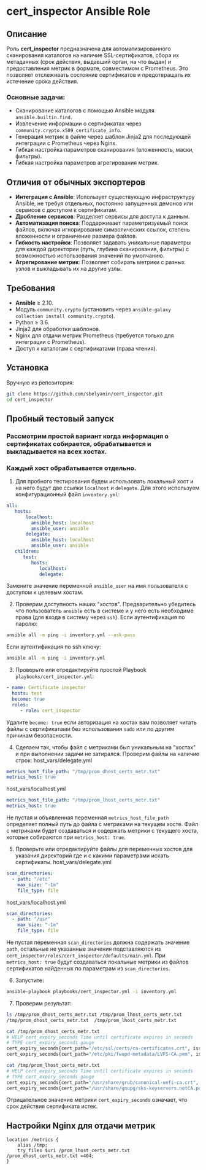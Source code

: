 # cert_inspector Ansible Role

## Описание
Роль **cert_inspector** предназначена для автоматизированного сканирования каталогов на наличие SSL-сертификатов, сбора их метаданных (срок действия, выдавший орган, на что выдан) и предоставления метрик в формате, совместимом с Prometheus. Это позволяет отслеживать состояние сертификатов и предотвращать их истечение срока действия.

### Основные задачи:
- Сканирование каталогов с помощью Ansible модуля `ansible.builtin.find`.
- Извлечение информации о сертификатах через `community.crypto.x509_certificate_info`.
- Генерация метрик в файле через шаблон Jinja2 для последующей интеграции с Prometheus через Nginx.
- Гибкая настройка параметров сканирования (вложенность, маски, фильтры).
- Гибкая настройка параметров агрегирования метрик.

## Отличия от обычных экспортеров
- **Интеграция с Ansible**: Использует существующую инфраструктуру Ansible, не требуя отдельных, постоянно запущенных демонов или сервисов с доступом к сертификатам.
- **Дробление сервисов**: Разделяет сервисы для доступа к данным. 
- **Автоматизация поиска**: Поддерживает параметризуемый поиск файлов, включая игнорирование символических ссылок, степень вложенности и ограничение размера файлов.
- **Гибкость настройки**: Позволяет задавать уникальные параметры для каждой директории (путь, глубина сканирования, фильтры) с возможностью использования значений по умолчанию.
- **Агрегирование метрик**: Позволяет собирать метрики с разных узлов и выкладывать их на другие узлы.

## Требования
- **Ansible** ≥ 2.10.
- Модуль `community.crypto` (установить через `ansible-galaxy collection install community.crypto`).
- Python ≥ 3.6.
- Jinja2 для обработки шаблонов.
- Nginx для отдачи метрик Prometheus (требуется только для интеграции с Prometheus).
- Доступ к каталогам с сертификатами (права чтения).

## Установка
Вручную из репозитория:
```bash
git clone https://github.com/sbelyanin/cert_inspector.git
cd cert_inspector
```

## Пробный тестовый запуск
### Рассмотрим простой вариант когда информация о сертификатах собирается, обрабатывается и выкладывается на всех хостах.
### Каждый хост обрабатывается отдельно.
1. Для пробного тестирования будем использовать локальный хост и на него будут две ссылки `localhost` и `delegate`.
Для этого используем конфигурационный файл `inventory.yml`:
```yaml
all:
   hosts:
       localhost:
         ansible_host: localhost
         ansible_user: ansible
       delegate:
         ansible_host: localhost
         ansible_user: ansible
   children:
      test:
         hosts:
            localhost:
            delegate:
```
Замените значение переменной `ansible_user` на имя пользователя с доступом к целевым хостам.

2. Проверим доступность наших "хостов".
Предварительно убедитесь что пользователь `ansible` есть в системе и у него есть необходиме права (для входа в систему через `ssh`).
Если аутентификация по паролю:
```bash
ansible all -m ping -i inventory.yml --ask-pass
```
Если аутентификация по ssh ключу:
```bash
ansible all -m ping -i inventory.yml
```

3. Проверьте или отредактируйте простой Playbook `playbooks/cert_inspector.yml`: 
```yaml
- name: Certificate inspector
  hosts: test
  become: true
  roles:
     - role: cert_inspector
```
Удалите `become: true` если авторизация на хостах вам позволяет читать файлы с сертификатами без использования `sudo` или по другим причинам безопасности.

4. Сделаем так, чтобы файл с метриками был уникальным на "хостах" и при выполнении задачи не затирался.
Проверим файлы на наличие строк:
host_vars/delegate.yml
```yaml
metrics_host_file_path: "/tmp/prom_dhost_certs_metr.txt"
metrics_host: true
```
host_vars/localhost.yml
```yaml
metrics_host_file_path: "/tmp/prom_lhost_certs_metr.txt"
metrics_host: true
``` 
Не пустая и объявленная переменная `metrics_host_file_path` определяет полный путь до файла с метриками на текущем хосте.
Файл с метриками будет создаваться и содержать метрики с текущего хоста, которые собираются при `metrics_host: true`.

5. Проверьте или отредактируйте файлы для переменных хостов для указания директорий где и с какими параметрами искать сертификаты.
host_vars/delegate.yml
```yaml
scan_directories:
  - path: "/etc"
    max_size: "-1m"
    file_type: file
``` 
host_vars/localhost.yml
```yaml
scan_directories:
  - path: "/usr"
    max_size: "-1m"
    file_type: file
``` 
Не пустая переменная `scan_directories` должна содержать значение `path`, остальные не указанные значения подставляются из `cert_inspector/roles/cert_inspector/defaults/main.yml`.
При `metrics_host: true` будут создаваться локальные метрики из файлов сертификатов найденных по параметрам из `scan_directories`.

6. Запустите:
```bash
ansible-playbook playbooks/cert_inspector.yml -i inventory.yml
```

7. Проверим результат:
```bash
ls /tmp/prom_dhost_certs_metr.txt /tmp/prom_lhost_certs_metr.txt
/tmp/prom_dhost_certs_metr.txt  /tmp/prom_lhost_certs_metr.txt

cat /tmp/prom_dhost_certs_metr.txt
# HELP cert_expiry_seconds Time until certificate expires in seconds
# TYPE cert_expiry_seconds gauge
cert_expiry_seconds{cert_path="/etc/ssl/certs/ca-certificates.crt", issuer="ACCVRAIZ1", subject="email:accv@accv.es"} 178476948
cert_expiry_seconds{cert_path="/etc/pki/fwupd-metadata/LVFS-CA.pem", issuer="LVFS CA", subject="URI:http://www.fwupd.org/"} 701767091

cat /tmp/prom_lhost_certs_metr.txt
# HELP cert_expiry_seconds Time until certificate expires in seconds
# TYPE cert_expiry_seconds gauge
cert_expiry_seconds{cert_path="/usr/share/grub/canonical-uefi-ca.crt", issuer="Canonical Ltd. Master Certificate Authority", subject="Canonical Ltd. Master Certificate Authority"} 534364262
cert_expiry_seconds{cert_path="/usr/share/gnupg/sks-keyservers.netCA.pem", issuer="sks-keyservers.net CA", subject="sks-keyservers.net CA"} -81360492
```
Отрицательное значение метрики `cert_expiry_seconds` означает, что срок действия сертификата истек.


## Настройки Nginx для отдачи метрик
```nginx
location /metrics {
    alias /tmp;
    try_files $uri /prom_lhost_certs_metr.txt /prom_dhost_certs_metr.txt =404;
}
```

